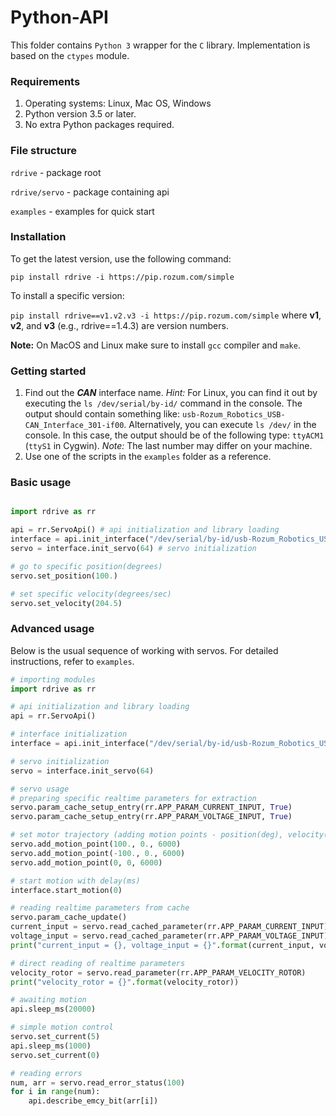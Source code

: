 # Python-API
This folder contains `Python 3` wrapper for the `C` library. 
Implementation is based on the `ctypes` module.

### Requirements
1. Operating systems: Linux, Mac OS, Windows
2. Python version 3.5 or later.
3. No extra Python packages required.

### File structure
   `rdrive` - package root
   
   `rdrive/servo` - package containing api
   
   `examples` - examples for quick start
   
### Installation
To get the latest version, use the following command:

`pip install rdrive -i https://pip.rozum.com/simple`

To install a specific version: 

`pip install rdrive==v1.v2.v3 -i https://pip.rozum.com/simple`
where **v1**, **v2**, and **v3** (e.g., rdrive==1.4.3) are version numbers.

**Note:** On MacOS and Linux make sure to install `gcc` compiler and `make`.

### Getting started
1. Find out the **_CAN_** interface name. 
_Hint:_ For Linux, you can find it out by executing the `ls /dev/serial/by-id/` command in the console.
The output should contain something like: `usb-Rozum_Robotics_USB-CAN_Interface_301-if00`.
Alternatively, you can execute `ls /dev/` in the console. In this case, the output should be of the following type: `ttyACM1` (`ttyS1` in Cygwin). 
_Note:_ The last number may differ on your machine.
2. Use one of the scripts in the `examples` folder as a reference.

### Basic usage
```python

import rdrive as rr

api = rr.ServoApi() # api initialization and library loading
interface = api.init_interface("/dev/serial/by-id/usb-Rozum_Robotics_USB-CAN_Interface_301-if00") # interface initialization
servo = interface.init_servo(64) # servo initialization

# go to specific position(degrees)
servo.set_position(100.)

# set specific velocity(degrees/sec)
servo.set_velocity(204.5)


```

### Advanced usage
Below is the usual sequence of working with servos. For detailed instructions, refer to `examples`.
```python
# importing modules
import rdrive as rr

# api initialization and library loading
api = rr.ServoApi()

# interface initialization
interface = api.init_interface("/dev/serial/by-id/usb-Rozum_Robotics_USB-CAN_Interface_301-if00")

# servo initialization
servo = interface.init_servo(64)

# servo usage
# preparing specific realtime parameters for extraction
servo.param_cache_setup_entry(rr.APP_PARAM_CURRENT_INPUT, True)
servo.param_cache_setup_entry(rr.APP_PARAM_VOLTAGE_INPUT, True)

# set motor trajectory (adding motion points - position(deg), velocity(deg/sec), time(ms))
servo.add_motion_point(100., 0., 6000)
servo.add_motion_point(-100., 0., 6000)
servo.add_motion_point(0, 0, 6000)

# start motion with delay(ms)
interface.start_motion(0)

# reading realtime parameters from cache
servo.param_cache_update()
current_input = servo.read_cached_parameter(rr.APP_PARAM_CURRENT_INPUT)
voltage_input = servo.read_cached_parameter(rr.APP_PARAM_VOLTAGE_INPUT)
print("current_input = {}, voltage_input = {}".format(current_input, voltage_input)) # printing parameters

# direct reading of realtime parameters
velocity_rotor = servo.read_parameter(rr.APP_PARAM_VELOCITY_ROTOR)
print("velocity_rotor = {}".format(velocity_rotor))

# awaiting motion
api.sleep_ms(20000)

# simple motion control
servo.set_current(5)
api.sleep_ms(1000)
servo.set_current(0)

# reading errors
num, arr = servo.read_error_status(100)
for i in range(num):
    api.describe_emcy_bit(arr[i])

```

